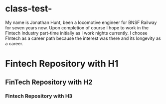 # class-test-
My name is Jonathan Hunt, been a locomotive engineer for BNSF Railway for seven years now.
Upon completion of course I hope to work in the Fintech Industry part-time initially as I work nights currently.
I choose FIntech as a career path because the interest was there and its longevity as a career.

# Fintech Repository with H1		


## FinTech Repository with H2 

### Fintech Repository with H3 